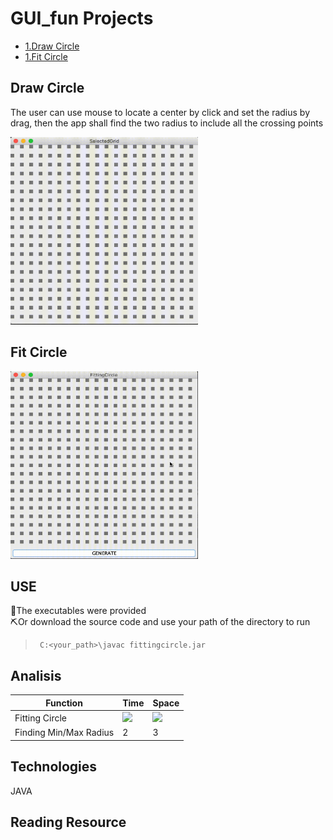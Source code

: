 # GUI_fun Projects
* [1.Draw Circle](#draw-circle)
* [1.Fit Circle](#fit-circle)

## Draw Circle
The user can use mouse to locate a center by click and set the radius by drag, then the app shall find the two radius to include all the crossing points  

<img src="https://github.com/cchun319/GUI_fun/blob/main/circle.gif" width="300" height="300"/>

## Fit Circle
<img src="https://github.com/cchun319/GUI_fun/blob/main/fitting.gif" width="300" height="300"/>

## USE
:hammer:The executables were provided  
:pick:Or download the source code and use your path of the directory to run
>````
>  C:<your_path>\javac fittingcircle.jar
>````

## Analisis

Function | Time | Space
--- | --- | ---
Fitting Circle | <img src="https://render.githubusercontent.com/render/math?math=O(n^{2})"> | <img src="https://render.githubusercontent.com/render/math?math=O(mn)">
Finding Min/Max Radius | 2 | 3

## Technologies
JAVA

## Reading Resource
